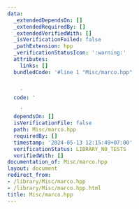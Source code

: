 ```yaml
---
data:
  _extendedDependsOn: []
  _extendedRequiredBy: []
  _extendedVerifiedWith: []
  _isVerificationFailed: false
  _pathExtension: hpp
  _verificationStatusIcon: ':warning:'
  attributes:
    links: []
  bundledCode: '#line 1 "Misc/marco.hpp"


    '
  code: '

    '
  dependsOn: []
  isVerificationFile: false
  path: Misc/marco.hpp
  requiredBy: []
  timestamp: '2024-05-13 12:15:49+07:00'
  verificationStatus: LIBRARY_NO_TESTS
  verifiedWith: []
documentation_of: Misc/marco.hpp
layout: document
redirect_from:
- /library/Misc/marco.hpp
- /library/Misc/marco.hpp.html
title: Misc/marco.hpp
---
```

